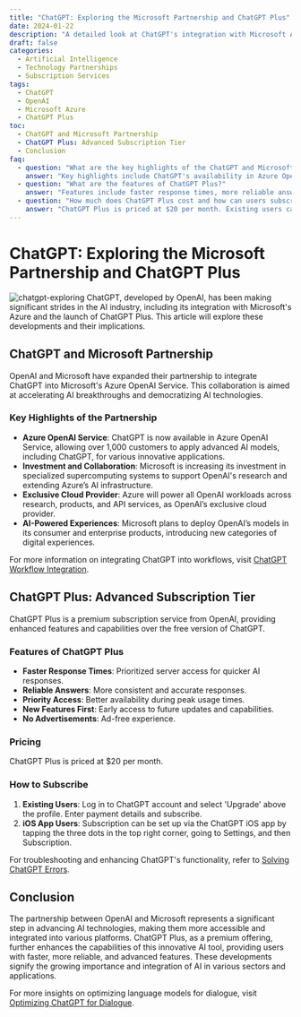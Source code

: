 ```yaml
---
title: "ChatGPT: Exploring the Microsoft Partnership and ChatGPT Plus"
date: 2024-01-22
description: "A detailed look at ChatGPT's integration with Microsoft Azure and the introduction of ChatGPT Plus, highlighting key aspects of the partnership and advanced features of the subscription service."
draft: false
categories:
  - Artificial Intelligence
  - Technology Partnerships
  - Subscription Services
tags:
  - ChatGPT
  - OpenAI
  - Microsoft Azure
  - ChatGPT Plus
toc:
  - ChatGPT and Microsoft Partnership
  - ChatGPT Plus: Advanced Subscription Tier
  - Conclusion
faq:
  - question: "What are the key highlights of the ChatGPT and Microsoft partnership?"
    answer: "Key highlights include ChatGPT's availability in Azure OpenAI Service, Microsoft's increased investment in AI supercomputing, Azure as OpenAI’s exclusive cloud provider, and plans to deploy OpenAI’s models in Microsoft products."
  - question: "What are the features of ChatGPT Plus?"
    answer: "Features include faster response times, more reliable answers, priority access during peak times, early access to new features, and an ad-free experience."
  - question: "How much does ChatGPT Plus cost and how can users subscribe?"
    answer: "ChatGPT Plus is priced at $20 per month. Existing users can upgrade via their account settings, while iOS app users can subscribe through the ChatGPT iOS app."
---
```


# ChatGPT: Exploring the Microsoft Partnership and ChatGPT Plus
![chatgpt-exploring](/img/chatgpt-exploring.png)
ChatGPT, developed by OpenAI, has been making significant strides in the AI industry, including its integration with Microsoft's Azure and the launch of ChatGPT Plus. This article will explore these developments and their implications.

## ChatGPT and Microsoft Partnership
OpenAI and Microsoft have expanded their partnership to integrate ChatGPT into Microsoft's Azure OpenAI Service. This collaboration is aimed at accelerating AI breakthroughs and democratizing AI technologies.

### Key Highlights of the Partnership
- **Azure OpenAI Service**: ChatGPT is now available in Azure OpenAI Service, allowing over 1,000 customers to apply advanced AI models, including ChatGPT, for various innovative applications.
- **Investment and Collaboration**: Microsoft is increasing its investment in specialized supercomputing systems to support OpenAI's research and extending Azure’s AI infrastructure.
- **Exclusive Cloud Provider**: Azure will power all OpenAI workloads across research, products, and API services, as OpenAI’s exclusive cloud provider.
- **AI-Powered Experiences**: Microsoft plans to deploy OpenAI’s models in its consumer and enterprise products, introducing new categories of digital experiences.

For more information on integrating ChatGPT into workflows, visit [ChatGPT Workflow Integration](https://mggg.cloud/en/chatgpt-workflow/).

## ChatGPT Plus: Advanced Subscription Tier
ChatGPT Plus is a premium subscription service from OpenAI, providing enhanced features and capabilities over the free version of ChatGPT.

### Features of ChatGPT Plus
- **Faster Response Times**: Prioritized server access for quicker AI responses.
- **Reliable Answers**: More consistent and accurate responses.
- **Priority Access**: Better availability during peak usage times.
- **New Features First**: Early access to future updates and capabilities.
- **No Advertisements**: Ad-free experience.

### Pricing
ChatGPT Plus is priced at $20 per month.

### How to Subscribe
1. **Existing Users**: Log in to ChatGPT account and select 'Upgrade' above the profile. Enter payment details and subscribe.
2. **iOS App Users**: Subscription can be set up via the ChatGPT iOS app by tapping the three dots in the top right corner, going to Settings, and then Subscription.

For troubleshooting and enhancing ChatGPT's functionality, refer to [Solving ChatGPT Errors](https://mggg.cloud/en/how-to-sovle-chatgpt-errors/).

## Conclusion
The partnership between OpenAI and Microsoft represents a significant step in advancing AI technologies, making them more accessible and integrated into various platforms. ChatGPT Plus, as a premium offering, further enhances the capabilities of this innovative AI tool, providing users with faster, more reliable, and advanced features. These developments signify the growing importance and integration of AI in various sectors and applications.

For more insights on optimizing language models for dialogue, visit [Optimizing ChatGPT for Dialogue](https://mggg.cloud/en/chatgpt-optimizing-language-models-for-dialogue/).
